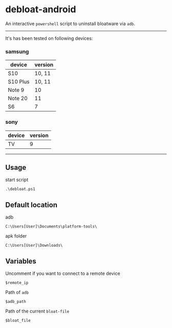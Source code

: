 # debloat-android

An interactive `powershell` script to uninstall bloatware via `adb`.

---

It's has been tested on following devices:

### samsung
device | version
----------|----------
S10      | 10, 11
S10 Plus | 10, 11
Note 9   | 10
Note 20  | 11
S6       | 7

### sony
device | version
----------|----------
TV      | 9

---

## Usage
start script
```
.\debloat.ps1
```

## Default location
adb
```
C:\Users[User]\Documents\platform-tools\
```
apk folder
```
C:\Users[User]\Downloads\
```

## Variables
Uncomment if you want to connect to a remote device
```
$remote_ip
```

Path of `adb`
```
$adb_path
```

Path of the current `bloat-file`
```
$bloat_file
```